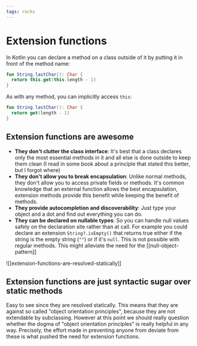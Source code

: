 ```yaml
---
tags: rocks
---
```


# Extension functions
In Kotlin you can declare a method on a class outside of it by putting it in front of the method name:

```kotlin
fun String.lastChar(): Char {
  return this.get(this.length - 1)
}
```

As with any method, you can implicitly access `this`:

```kotlin
fun String.lastChar(): Char {
  return get(length - 1)
}
```

## Extension functions are awesome
* **They don't clutter the class interface**: It's best that a class declares only the most essential methods in it and all else is done outside to keep them clean (I read in some book about a principle that stated this better, but I forgot where)
* **They don't allow you to break encapsulation**: Unlike normal methods, they don't allow you to access private fields or methods. It's common knowledge that an external function allows the best encapsulation, extension methods provide this benefit while keeping the benefit of methods.
* **They provide autocompletion and discoverability**: Just type your object and a dot and find out everything you can do.
* **They can be declared on nullable types**: So you can handle null values safely on the declaration site rather than at call. For example you could declare an extension `String?.isEmpty()` that returns true either if the string is the empty string (`""`) or if it's `null`. This is not possible with regular methods. This might alleviate the need for the [[null-object-pattern]]

![[extension-functions-are-resolved-statically]]

## Extension functions are just syntactic sugar over static methods
Easy to see since they are resolved statically. This means that they are against so called "object orientation principles", because they are not extendable by subclassing. However at this point we should really question whether the dogma of "object orientation principles" is really helpful in any way. Precisely, the effort made in preventing anyone from deviate from these is what pushed the need for extension functions.
